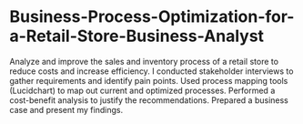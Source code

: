 # Business-Process-Optimization-for-a-Retail-Store-Business-Analyst

Analyze and improve the sales and inventory process of a retail store to reduce costs and increase efficiency. I conducted stakeholder interviews to gather requirements and identify pain points. Used process mapping tools (Lucidchart) to map out current and optimized processes. Performed a cost-benefit analysis to justify the recommendations. Prepared a business case and present my findings.
